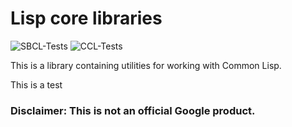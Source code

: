 # Lisp core libraries

![SBCL-Tests](https://github.com/cybersurf/ace.core/workflows/SBCL-Tests/badge.svg)
![CCL-Tests](https://github.com/cybersurf/ace.core/workflows/CCL-Tests/badge.svg)

This is a library containing utilities for working with Common Lisp.

This is a test

### Disclaimer: This is not an official Google product.

